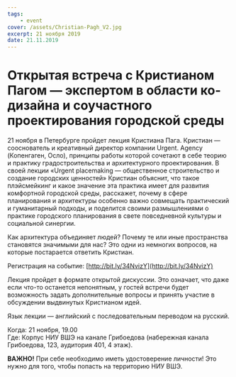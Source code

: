 ```yaml
---
tags:
    - event
cover: /assets/Christian-Pagh_V2.jpg
excerpt: 21 ноября 2019
date: 21.11.2019
---
```


# Открытая встреча с Кристианом Пагом — экспертом в области ко-дизайна и соучастного проектирования городской среды

21 ноября в Петербурге пройдет лекция Кристиана Пага. Кристиан — сооснователь и креативный директор компании Urgent. Agency (Копенгаген, Осло), принципы работы которой сочетают в себе теорию и практику градостроительства и архитектурного проектирования. В своей лекции «Urgent placemaking — общественное строительство и создание городских ценностей» Кристиан объяснит, что такое плэйсмейкинг и какое значение эта практика имеет для развития комфортной городской среды, расскажет, почему в сфере планирования и архитектуры особенно важно совмещать практический и гуманитарный подходы, и поделится своими размышлениями о практике городского планирования в свете повседневной культуры и социальной синергии.

Как архитектура объединяет людей? Почему те или иные пространства становятся значимыми для нас? Это одни из немногих вопросов, на которые постарается ответить Кристиан.

Регистрация на событие: [http://bit.ly/34NvizY](http://bit.ly/34NvizY)

Лекция пройдет в формате открытой дискуссии. Это означает, что даже если что-то останется непонятным, у гостей встречи будет возможность задать дополнительные вопросы и принять участие в обсуждении выдвинутых Кристианом идей.

Язык лекции — английский с последовательным переводом на русский.

Когда: 21 ноября, 19.00  
Где: Корпус НИУ ВШЭ на канале Грибоедова (набережная канала Грибоедова, 123, аудитория 401, 4 этаж).

**ВАЖНО!** При себе необходимо иметь удостоверение личности! Это нужно для того, чтобы попасть на территорию НИУ ВШЭ.
